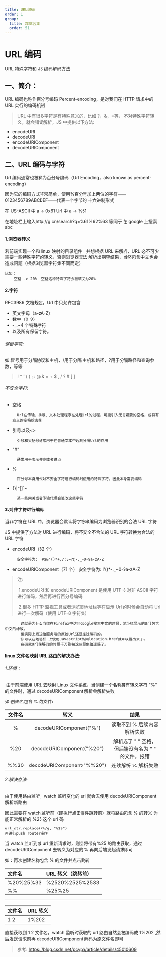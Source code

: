 ```yaml
---
title: URL编码
order: 1
group:
  title: 踩坑合集
  order: 51
---
```


# URL 编码

<Alert type="info">URL 特殊字符和 JS 编码解码方法</Alert>

## 一、简介：

URL 编码也称作百分号编码 Percent-encoding，是对我们在 HTTP 请求中的 URL 实行的编码机制

> URL 中有很多字符是有特殊意义的，比如 ?，&，=等， 不对特殊字符转义，就会错误解析，JS 中提供以下方法:

- encodeURI
- decodeURI
- encodeURIComponent
- decodeURIComponent

## 二、URL 编码与字符

Url 编码通常也被称为百分号编码（Url Encoding，also known as percent-encoding）

因为它的编码方式非常简单，使用%百分号加上两位的字符——0123456789ABCDEF——代表一个字节的 十六进制形式

在 US-ASCII 中
a -> 0x61
Url 中
a -> %61

在地址栏上输入http://g.cn/search?q=%61%62%63 等同于 在 google 上搜索 abc

#### 1.浏览器转义

若前端实现一个和 linux 映射的目录组件，并想根据 URL 来解析，URL 必不可少需要一些特殊字符的转义，否则浏览器无法
解析出期望结果，当然包含中文也会造成问题（根据浏览器字符集不同而定）

    比如：
        空格 -> 20%  空格这种特殊字符会被转义为20%

#### 2.字符

RFC3986 文档规定，Url 中只允许包含

- 英文字母（a-zA-Z）
- 数字（0-9）
- -\_.~4 个特殊字符
- 以及所有保留字符。

###### 保留字符:

如:冒号用于分隔协议和主机，/用于分隔 主机和路径，?用于分隔路径和查询参数，等等

> ! \* ' ( ) ; : @ & = + $ , / ? # [ ]

###### 不安全字符:

- 空格

        Url在传输、排版、文本处理程序在处理Url的过程，可能引入无关紧要的空格，或将有意义的空格给去掉

- 引号以及<>

        引号和尖括号通常用于在普通文本中起到分隔Url的作用

- "#"

        通常用于表示书签或者锚点

- %

        百分号本身用作对不安全字符进行编码时使用的特殊字符，因此本身需要编码

- {}|\^[]`~

        某一些网关或者传输代理会篡改这些字符

#### 3.对非字符进行编码

当非字符在 URL 中，浏览器会默认将字符串编码为浏览器识别的合法 URL 字符

JS 中提供了方法对 URL 进行编码，将不安全不合法的 URL 字符转换为合法的 URL 字符

- encodeURI（82 个）

        安全字符为: !#$&'()*+,/:;=?@-._~0-9a-zA-Z

- encodeURIComponent（71 个）
        安全字符为: !'()*-._~0-9a-zA-Z

> 注:
>
> ​ 1.encodeURI 和 encodeURIComponent 是使用 UTF-8 对非 ASCII 字符进行编码，然后再进行百分号编码
>
> ​ 2.很多 HTTP 监视工具或者浏览器地址栏等在显示 Url 的时候会自动将 Url 进行一次解码（使用 UTF-8 字符集）

      	   这就是为什么当你在Firefox中访问Google搜索中文的时候，地址栏显示的Url包含中文的缘故。
      	   但实际上发送给服务端的原始Url还是经过编码的。
     ​		你可以在地址栏 上使用Javascript访问location.href就可以看出来了。
      	   在研究Url编解码的时候千万别被这些假象给迷惑了。

#### linux 文件名映射 URL 路由的解决办法:

###### 1.环境：

​ 由于前端使用 URL 去映射 Linux 文件系统，当创建一个名称带有转义字符 "%" 的文件时，通过 decodeURIComponent 解析会解析失败

如:创建名包含 % 的文件:

| 文件名 |            转义            |                        结果                        |
| :----: | :------------------------: | :------------------------------------------------: |
|   %    |  decodeURIComponent("%")   |            读取不到 % 后续内容解析失败             |
|  %20   | decodeURIComponent("%20")  | 解析成了 " " 空格，但后端没有名为 " " 的文件，报错 |
|  %%20  | decodeURIComponent("%%20") |                连续解析 % 解析失败                 |

###### 2.解决办法:

由于使用路由监听，watch 监听变化的 url 就会去使用 decodeURIComponent 解析新路由

因此需要在 watch 监听前（即执行点击事件跳转前）就将路由包含 % 的转义 为能正常解析的 %25 这个 url 码

    url_str.replace(/%/g, "%25")
    再进行push router操作

当 watch 监听到或 url 重新请求时，则会将带有%25 的路由获取，通过 decodeURIComponent 去转义为对应的 % 再向后端发起请求即可

如：再次创建名称包含 % 的文件并点击跳转

| 文件名    | URL 转义（跳转前） |
| :-------- | :----------------- |
| %20%25%33 | %2520%2525%2533    |
| %%        | %25%25             |

[注]: 含有待转义字符的文件名，无需跳转解码

---

| 文件名 | URL 转义 |
| ------ | -------- |
| 1 2    | 1%202    |

直接获取到 1 2 文件名，watch 监听时获取的 url 路由自然会被编码成 1%202 ,然后发送请求前再 decodeURIComponent 解码为原文件名即可

> 参考: https://blog.csdn.net/pcyph/article/details/45010609
